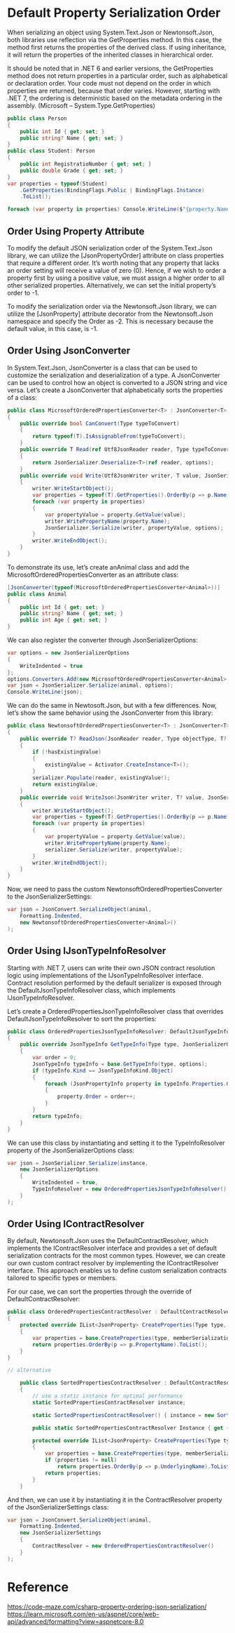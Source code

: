 # Default Property Serialization Order

When serializing an object using System.Text.Json or Newtonsoft.Json, both libraries use reflection via the GetProperties method. In this case, the method first returns the properties of the derived class. If using inheritance, it will return the properties of the inherited classes in hierarchical order. 

It should be noted that in .NET 6 and earlier versions, the GetProperties method does not return properties in a particular order, such as alphabetical or declaration order. Your code must not depend on the order in which properties are returned, because that order varies. However, starting with .NET 7, the ordering is deterministic based on the metadata ordering in the assembly. (Microsoft – System.Type.GetProperties)

```cs
public class Person 
{ 
    public int Id { get; set; } 
    public string? Name { get; set; } 
}
public class Student: Person
{
    public int RegistratioNumber { get; set; }
    public double Grade { get; set; }
}
var properties = typeof(Student)
    .GetProperties(BindingFlags.Public | BindingFlags.Instance)
    .ToList();

foreach (var property in properties) Console.WriteLine($"{property.Name} {property.MetadataToken}");
```

## Order Using Property Attribute

To modify the default JSON serialization order of the System.Text.Json library, we can utilize the [JsonPropertyOrder] attribute on class properties that require a different order. It’s worth noting that any property that lacks an order setting will receive a value of zero (0). Hence, if we wish to order a property first by using a positive value, we must assign a higher order to all other serialized properties. Alternatively, we can set the initial property’s order to -1.

To modify the serialization order via the Newtonsoft.Json library, we can utilize the [JsonProperty] attribute decorator from the Newtonsoft.Json namespace and specify the Order as -2. This is necessary because the default value, in this case, is -1.

## Order Using JsonConverter

In System.Text.Json, JsonConverter is a class that can be used to customize the serialization and deserialization of a type. A JsonConverter can be used to control how an object is converted to a JSON string and vice versa. Let’s create a JsonConverter that alphabetically sorts the properties of a class:

```cs
public class MicrosoftOrderedPropertiesConverter<T> : JsonConverter<T>
{
    public override bool CanConvert(Type typeToConvert)
    {
        return typeof(T).IsAssignableFrom(typeToConvert);
    }
    public override T Read(ref Utf8JsonReader reader, Type typeToConvert, JsonSerializerOptions options)
    {
        return JsonSerializer.Deserialize<T>(ref reader, options);
    }
    public override void Write(Utf8JsonWriter writer, T value, JsonSerializerOptions options)
    {
        writer.WriteStartObject();
        var properties = typeof(T).GetProperties().OrderBy(p => p.Name).ToList();
        foreach (var property in properties)
        {
            var propertyValue = property.GetValue(value);
            writer.WritePropertyName(property.Name);
            JsonSerializer.Serialize(writer, propertyValue, options);
        }
        writer.WriteEndObject();
    }
}
```

To demonstrate its use, let’s create anAnimal class and add the MicrosoftOrderedPropertiesConverter as an attribute class:

```cs
[JsonConverter(typeof(MicrosoftOrderedPropertiesConverter<Animal>))]
public class Animal
{
    public int Id { get; set; }
    public string? Name { get; set; }
    public int Age { get; set; }
}
```

We can also register the converter through JsonSerializerOptions:

```cs
var options = new JsonSerializerOptions
{
    WriteIndented = true
};
options.Converters.Add(new MicrosoftOrderedPropertiesConverter<Animal>());
var json = JsonSerializer.Serialize(animal, options);
Console.WriteLine(json);
```

We can do the same in Newtosoft.Json, but with a few differences. Now, let’s show the same behavior using the JsonConverter from this library:

```cs
public class NewtonsoftOrderedPropertiesConverter<T> : JsonConverter<T>
{
    public override T? ReadJson(JsonReader reader, Type objectType, T? existingValue, bool hasExistingValue, JsonSerializer serializer)
    {
        if (!hasExistingValue)
        {
            existingValue = Activator.CreateInstance<T>();
        }
        serializer.Populate(reader, existingValue!);
        return existingValue;
    }
    public override void WriteJson(JsonWriter writer, T? value, JsonSerializer serializer)
    {
        writer.WriteStartObject();
        var properties = typeof(T).GetProperties().OrderBy(p => p.Name);
        foreach (var property in properties)
        {
            var propertyValue = property.GetValue(value);
            writer.WritePropertyName(property.Name);
            serializer.Serialize(writer, propertyValue);
        }
        writer.WriteEndObject();
    }
}
```

Now, we need to pass the custom NewtonsoftOrderedPropertiesConverter to the JsonSerializerSettings:

```cs
var json = JsonConvert.SerializeObject(animal,
    Formatting.Indented,
    new NewtonsoftOrderedPropertiesConverter<Animal>()
);
```

## Order Using IJsonTypeInfoResolver

Starting with .NET 7, users can write their own JSON contract resolution logic using implementations of the IJsonTypeInfoResolver interface. Contract resolution performed by the default serializer is exposed through the DefaultJsonTypeInfoResolver class, which implements IJsonTypeInfoResolver.

Let’s create a OrderedPropertiesJsonTypeInfoResolver class that overrides DefaultJsonTypeInfoResolver to sort the properties:

```cs
public class OrderedPropertiesJsonTypeInfoResolver: DefaultJsonTypeInfoResolver
{
    public override JsonTypeInfo GetTypeInfo(Type type, JsonSerializerOptions options)
    {
        var order = 0;
        JsonTypeInfo typeInfo = base.GetTypeInfo(type, options);
        if (typeInfo.Kind == JsonTypeInfoKind.Object)
        {
            foreach (JsonPropertyInfo property in typeInfo.Properties.OrderBy(a => a.Name))
            {
                property.Order = order++;
            }
        }
        return typeInfo;
    }
}
```

We can use this class by instantiating and setting it to the TypeInfoResolver property of the JsonSerializerOptions class:

```cs
var json = JsonSerializer.Serialize(instance,
    new JsonSerializerOptions 
    { 
        WriteIndented = true, 
        TypeInfoResolver = new OrderedPropertiesJsonTypeInfoResolver() 
    }
);
```

## Order Using IContractResolver

By default, Newtonsoft.Json uses the DefaultContractResolver, which implements the IContractResolver interface and provides a set of default serialization contracts for the most common types. However, we can create our own custom contract resolver by implementing the IContractResolver interface. This approach enables us to define custom serialization contracts tailored to specific types or members.

For our case, we can sort the properties through the override of DefaultContractResolver:

```cs
public class OrderedPropertiesContractResolver : DefaultContractResolver
{
    protected override IList<JsonProperty> CreateProperties(Type type, MemberSerialization memberSerialization)
    {
        var properties = base.CreateProperties(type, memberSerialization);
        return properties.OrderBy(p => p.PropertyName).ToList();
    }
}

// alternative

    public class SortedPropertiesContractResolver : DefaultContractResolver
    {
        // use a static instance for optimal performance
        static SortedPropertiesContractResolver instance;

        static SortedPropertiesContractResolver() { instance = new SortedPropertiesContractResolver(); }

        public static SortedPropertiesContractResolver Instance { get { return instance; } }

        protected override IList<JsonProperty> CreateProperties(Type type, MemberSerialization memberSerialization)
        {
            var properties = base.CreateProperties(type, memberSerialization);
            if (properties != null)
                return properties.OrderBy(p => p.UnderlyingName).ToList();
            return properties;
        }
    }
```
And then, we can use it by instantiating it in the ContractResolver property of the JsonSerializerSettings class:

```cs
var json = JsonConvert.SerializeObject(animal,
    Formatting.Indented,
    new JsonSerializerSettings
    {
        ContractResolver = new OrderedPropertiesContractResolver()
    }
);
```

# Reference
https://code-maze.com/csharp-property-ordering-json-serialization/
https://learn.microsoft.com/en-us/aspnet/core/web-api/advanced/formatting?view=aspnetcore-8.0